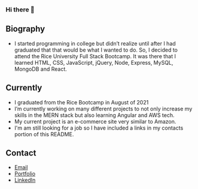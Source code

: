 ### Hi there 👋

## Biography

- I started programming in college but didn’t realize until after I had graduated that that would be what I wanted to do. So, I decided to attend the Rice University Full Stack Bootcamp. It was there that I learned HTML, CSS, JavaScript, jQuery, Node, Express, MySQL, MongoDB and React.



## Currently

- I graduated from the Rice Bootcamp in August of 2021
- I’m currently working on many different projects to not only increase my skills in the MERN stack but also learning Angular and AWS tech.
- My current project is an e-commerce site very similar to Amazon.
- I'm am still looking for a job so I have included a links in my contacts portion of this README.



## Contact

- [Email](mailto:kevinhenleyinfo@gmail.com)
- [Portfolio](https://kevinhenleycode.github.io/React_Portfolio/)
- [LinkedIn](https://www.linkedin.com/in/kevin-henley/)
